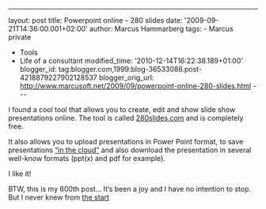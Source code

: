 ---
layout: post
title: Powerpoint online – 280 slides
date: '2009-09-21T14:36:00.001+02:00'
author: Marcus Hammarberg
tags: - Marcus
private
   - Tools
  - Life of a consultant
modified_time: '2010-12-14T16:22:38.189+01:00'
blogger_id: tag:blogger.com,1999:blog-36533086.post-4218879227902128537
blogger_orig_url: http://www.marcusoft.net/2009/09/powerpoint-online-280-slides.html ---

I found a cool tool that allows you to create, edit and show slide show
presentations online. The tool is called
<a href="http://280slides.com" target="_blank">280slides.com</a> and is
completely free.

It also allows you to upload presentations in Power Point format, to
save presentations
<a href="http://en.wikipedia.org/wiki/Cloud_computing"
target="_blank">“in the cloud”</a> and also download the presentation in
several well-know formats (ppt(x) and pdf for example).

I like it!

BTW, this is my 600th post… It’s been a joy and I have no intention to
stop. But I never knew from
<a href="http://www.marcusoft.net/2006/10/marcus-on-net.html"
target="_blank">the start</a>
